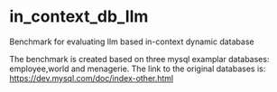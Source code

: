 # in_context_db_llm
Benchmark for evaluating llm based in-context dynamic database

The benchmark is created based on three mysql examplar databases: employee,world and menagerie. The link to the original databases is: https://dev.mysql.com/doc/index-other.html
